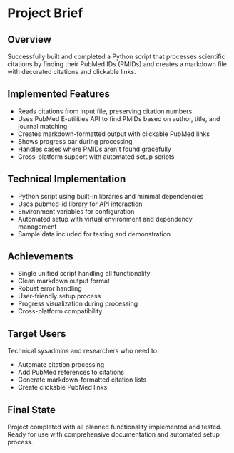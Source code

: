# Project Brief

## Overview
Successfully built and completed a Python script that processes scientific citations by finding their PubMed IDs (PMIDs) and creates a markdown file with decorated citations and clickable links.

## Implemented Features
- Reads citations from input file, preserving citation numbers
- Uses PubMed E-utilities API to find PMIDs based on author, title, and journal matching
- Creates markdown-formatted output with clickable PubMed links
- Shows progress bar during processing
- Handles cases where PMIDs aren't found gracefully
- Cross-platform support with automated setup scripts

## Technical Implementation
- Python script using built-in libraries and minimal dependencies
- Uses pubmed-id library for API interaction
- Environment variables for configuration
- Automated setup with virtual environment and dependency management
- Sample data included for testing and demonstration

## Achievements
- Single unified script handling all functionality
- Clean markdown output format
- Robust error handling
- User-friendly setup process
- Progress visualization during processing
- Cross-platform compatibility

## Target Users
Technical sysadmins and researchers who need to:
- Automate citation processing
- Add PubMed references to citations
- Generate markdown-formatted citation lists
- Create clickable PubMed links

## Final State
Project completed with all planned functionality implemented and tested. Ready for use with comprehensive documentation and automated setup process.
